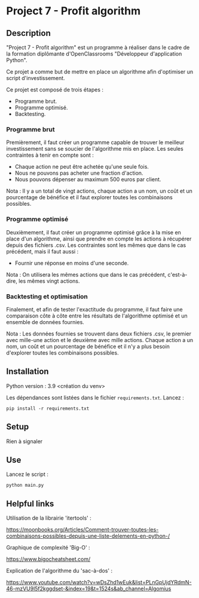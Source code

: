 # Project 7 - Profit algorithm

## Description

"Project 7 - Profit algorithm" est un programme à réaliser dans le cadre de la formation diplômante d'OpenClassrooms "Développeur d'application Python".

Ce projet a comme but de mettre en place un algorithme afin d'optimiser un script d'investissement.

Ce projet est composé de trois étapes :
- Programme brut.
- Programme optimisé.
- Backtesting.

### Programme brut
Premièrement, il faut créer un programme capable de trouver le meilleur investissement sans se soucier de
l'algorithme mis en place. Les seules contraintes à tenir en compte sont :
- Chaque action ne peut être achetée qu'une seule fois.
- Nous ne pouvons pas acheter une fraction d'action.
- Nous pouvons dépenser au maximum 500 euros par client.

Nota : Il y a un total de vingt actions, chaque action a un nom, un coût et un pourcentage de bénéfice
et il faut explorer toutes les combinaisons possibles.

### Programme optimisé
Deuxièmement, il faut créer un programme optimisé grâce à la mise en place d'un algorithme,
ainsi que prendre en compte les actions à récupérer depuis des fichiers .csv.
Les contraintes sont les mêmes que dans le cas précédent, mais il faut aussi :
- Fournir une réponse en moins d'une seconde.

Nota : On utilisera les mêmes actions que dans le cas précédent, c'est-à-dire, les mêmes
vingt actions.

### Backtesting et optimisation
Finalement, et afin de tester l'exactitude du programme, il faut faire une comparaison 
côte à côte entre les résultats de l'algorithme optimisé et un ensemble de données fournies.

Nota : Les données fournies se trouvent dans deux fichiers .csv, le premier avec mille-une action
et le deuxième avec mille actions. Chaque action a un nom, un coût et un pourcentage de bénéfice 
et il n'y a plus besoin d'explorer toutes les combinaisons possibles.

## Installation

Python version : 3.9
<création du venv>

Les dépendances sont listées dans le fichier `requirements.txt`.
Lancez :

```
pip install -r requirements.txt
```

## Setup

Rien à signaler

## Use
Lancez le script :

```
python main.py
```

## Helpful links

Utilisation de la librairie 'itertools' :

https://moonbooks.org/Articles/Comment-trouver-toutes-les-combinaisons-possibles-depuis-une-liste-delements-en-python-/

Graphique de complexité 'Big-O' :

https://www.bigocheatsheet.com/

Explication de l'algorithme du 'sac-à-dos' :

https://www.youtube.com/watch?v=wDsZhd1wEuk&list=PLnGpUjdYRdmN-46-mzVU9l5f2kggdset-&index=19&t=1524s&ab_channel=Algomius

